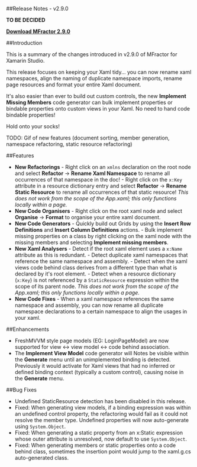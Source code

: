 
##Release Notes - v2.9.0

**TO BE DECIDED**

**[Download MFractor 2.9.0](http://addins.mfractor.com/releases/2.09.00/MFractor.MFractor_2.09.00.mpack)**

##Introduction

This is a summary of the changes introduced in v2.9.0 of MFractor for Xamarin Studio.

This release focuses on keeping your Xaml tidy... you can now rename xaml namespaces, align the naming of duplicate namespace imports, rename page resources and format your entire Xaml document.

It's also easier than ever to build out custom controls, the new **Implement Missing Members** code generator can bulk implement properties or bindable properties onto custom views in your Xaml. No need to hand code bindable properties!

Hold onto your socks!

TODO: Gif of new features (document sorting, member generation, namespace refactoring, static resource refactoring)

##Features

   - **New Refactorings**
    - Right click on an `xmlns` declaration on the root node and select **Refactor** -> **Rename Xaml Namespace** to rename all occurrences of that namespace in the doc!
    - Right click on the `x:Key` attribute in a resource dictionary entry and select **Refactor** -> **Rename Static Resource** to rename all occurrences of that static resource! *This does not work from the scope of the App.xaml; this only functions locally within a page.*
   - **New Code Organisers**
    - Right click on the root xaml node and select **Organise** -> **Format** to organise your entire xaml document.
   - **New Code Generators**
    - Quickly build out Grids by using the **Insert Row Definitions** and **Insert Column Definitions** actions.
    - Bulk implement missing properties on a class by right clicking on the xaml node with the missing members and selecting **Implement missing members**.
   - **New Xaml Analysers**
    - Detect if the root xaml element uses a `x:Name` attribute as this is redundant.
    - Detect duplicate xaml namespaces that reference the same namespace and assembly.
    - Detect when the xaml views code behind class derives from a different type than what is declared by it's root element.
    - Detect when a resource dictionary (`x:Key`) is not referenced by a `StaticResource` expression within the scope of its parent node. *This does not work from the scope of the App.xaml; this only functions locally within a page.*
   - **New Code Fixes**
    - When a xaml namespace references the same namespace and assembly, you can now rename all duplicate namespace declarations to a certain namespace to align the usages in your xaml.

##Enhancements

 - FreshMVVM style page models (EG: LoginPageModel) are now supported for view <-> view model <-> code behind association.
 - The **Implement View Model** code generator will Notes be visible within the **Generate** menu until an unimplemented binding is detected. Previously it would activate for Xaml views that had no inferred or defined binding context (typically a custom control), causing noise in the **Generate** menu.

##Bug Fixes

 - Undefined StaticResource detection has been disabled in this release.
 - Fixed: When generating view models, if a binding expression was within an undefined control property, the refactoring would fail as it could not resolve the member type. Undefined properties will now auto-generate using `System.Object`.
 - Fixed: When generating a static property from an x:Static expression whose outer attribute is unresolved, now default to use `System.Object`.
 - Fixed: When generating members or static properties onto a code behind class, sometimes the insertion point would jump to the xaml.g.cs auto-generated class.
